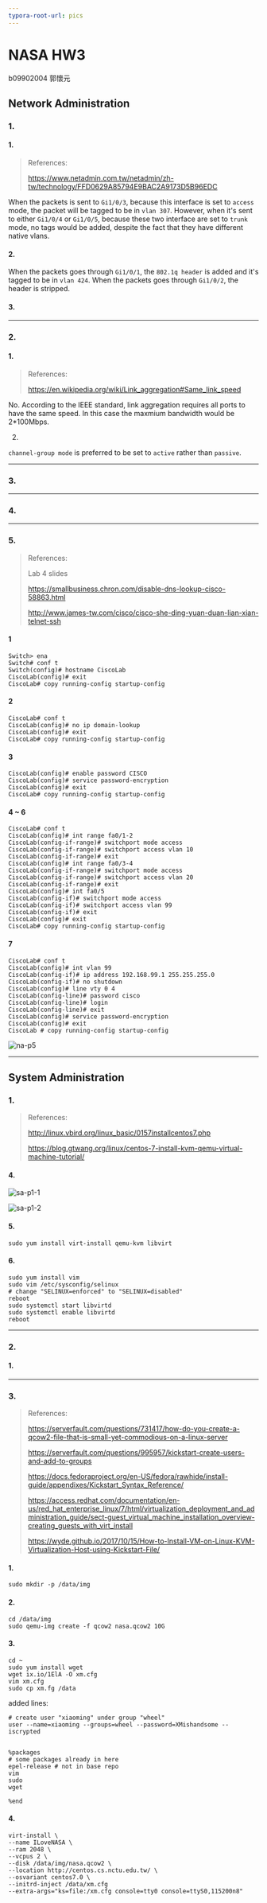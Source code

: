 ```yaml
---
typora-root-url: pics
---
```


# NASA HW3

b09902004 郭懷元

## Network Administration

### 1.

#### 1.

> References:
>
> https://www.netadmin.com.tw/netadmin/zh-tw/technology/FFD0629A85794E9BAC2A9173D5B96EDC
>
> 

When the packets is sent to `Gi1/0/3`, because this interface is set to `access` mode, the packet will be tagged to be in `vlan 307`. However, when it's sent to either `Gi1/0/4` or `Gi1/0/5`, because these two interface are set to `trunk` mode, no tags would be added, despite the fact that they have different native vlans.

#### 2.

When the packets goes through `Gi1/0/1`, the `802.1q header` is added and it's tagged to be in `vlan 424`. When the packets goes through `Gi1/0/2`, the header is stripped.

#### 3.








---

### 2.

#### 1.

> References:
>
> https://en.wikipedia.org/wiki/Link_aggregation#Same_link_speed

No. According to the IEEE standard, link aggregation requires all ports to have the same speed. In this case the maxmium bandwidth would be 2*100Mbps.

2.

`channel-group mode` is preferred to be set to `active` rather than `passive`.

---

### 3.



---

### 4.



---

### 5.

> References:
>
> Lab 4 slides
>
> https://smallbusiness.chron.com/disable-dns-lookup-cisco-58863.html
>
> http://www.james-tw.com/cisco/cisco-she-ding-yuan-duan-lian-xian-telnet-ssh

#### 1

```
Switch> ena
Switch# conf t
Switch(config)# hostname CiscoLab
CiscoLab(config)# exit
CiscoLab# copy running-config startup-config
```

#### 2

```
CiscoLab# conf t
CiscoLab(config)# no ip domain-lookup
CiscoLab(config)# exit
CiscoLab# copy running-config startup-config
```

#### 3

```
CiscoLab(config)# enable password CISCO
CiscoLab(config)# service password-encryption
CiscoLab(config)# exit
CiscoLab# copy running-config startup-config
```

#### 4 ~ 6

```
CiscoLab# conf t
CiscoLab(config)# int range fa0/1-2
CiscoLab(config-if-range)# switchport mode access
CiscoLab(config-if-range)# switchport access vlan 10
CiscoLab(config-if-range)# exit
CiscoLab(config)# int range fa0/3-4
CiscoLab(config-if-range)# switchport mode access
CiscoLab(config-if-range)# switchport access vlan 20
CiscoLab(config-if-range)# exit
CiscoLab(config)# int fa0/5
CiscoLab(config-if)# switchport mode access
CiscoLab(config-if)# switchport access vlan 99
CiscoLab(config-if)# exit
CiscoLab(config)# exit
CiscoLab# copy running-config startup-config 
```

#### 7

```
CiscoLab# conf t
CiscoLab(config)# int vlan 99
CiscoLab(config-if)# ip address 192.168.99.1 255.255.255.0
CiscoLab(config-if)# no shutdown
CiscoLab(config)# line vty 0 4
CiscoLab(config-line)# password cisco
CiscoLab(config-line)# login
CiscoLab(config-line)# exit
CiscoLab(config)# service password-encryption 
CiscoLab(config)# exit
CiscoLab # copy running-config startup-config 
```

![na-p5](/na-p5.png)





---

## System Administration

### 1.

> References:
>
> http://linux.vbird.org/linux_basic/0157installcentos7.php
>
> https://blog.gtwang.org/linux/centos-7-install-kvm-qemu-virtual-machine-tutorial/

#### 4.

![sa-p1-1](/sa-p1-1.png)

![sa-p1-2](/sa-p1-2.png)

#### 5.

```shell
sudo yum install virt-install qemu-kvm libvirt
```

#### 6.

```shell
sudo yum install vim
sudo vim /etc/sysconfig/selinux
# change "SELINUX=enforced" to "SELINUX=disabled"
reboot
sudo systemctl start libvirtd
sudo systemctl enable libvirtd
reboot
```

---

### 2.

#### 1.



---

### 3.

> References:
>
> https://serverfault.com/questions/731417/how-do-you-create-a-qcow2-file-that-is-small-yet-commodious-on-a-linux-server
>
> https://serverfault.com/questions/995957/kickstart-create-users-and-add-to-groups
>
> https://docs.fedoraproject.org/en-US/fedora/rawhide/install-guide/appendixes/Kickstart_Syntax_Reference/
>
> https://access.redhat.com/documentation/en-us/red_hat_enterprise_linux/7/html/virtualization_deployment_and_administration_guide/sect-guest_virtual_machine_installation_overview-creating_guests_with_virt_install
>
> https://wyde.github.io/2017/10/15/How-to-Install-VM-on-Linux-KVM-Virtualization-Host-using-Kickstart-File/

#### 1.

```shell
sudo mkdir -p /data/img
```

#### 2.

```shell
cd /data/img
sudo qemu-img create -f qcow2 nasa.qcow2 10G
```

#### 3.

```shell
cd ~
sudo yum install wget
wget ix.io/1ElA -O xm.cfg
vim xm.cfg
sudo cp xm.fg /data
```

added lines:

```
# create user "xiaoming" under group "wheel"
user --name=xiaoming --groups=wheel --password=XMishandsome --iscrypted


%packages
# some packages already in here
epel-release # not in base repo
vim
sudo
wget

%end
```

#### 4.

```
virt-install \
--name ILoveNASA \
--ram 2048 \
--vcpus 2 \
--disk /data/img/nasa.qcow2 \
--location http://centos.cs.nctu.edu.tw/ \
--osvariant centos7.0 \
--initrd-inject /data/xm.cfg
--extra-args="ks=file:/xm.cfg console=tty0 console=ttyS0,115200n8"

```

